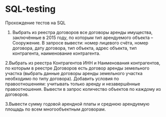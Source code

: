 # SQL-testing
Прохождение тестов на SQL
1. Выбрать из реестра договоров все договоры аренды имущества, заключённые в 2015 году, 
по которым тип арендуемого объекта – Сооружение. В запросе вывести: номер лицевого счёта,
номер договора, дату договора, тип объекта, адрес объекта, тип контрагента,
наименование контрагента.

2.Выбрать из реестра Контрагентов ИНН и Наименования контрагентов, 
по которым в реестре Договоров есть договор аренды земельного участка 
(выбрать данные договоры аренды земельного участка необходимо по типу договора). 
Добавить условия по правоотношениям: учитывать только аренду и незавершённые правоотношения.
Вывести в запрос количество объектов по каждому из договоров.

3.Вывести сумму годовой арендной платы и среднюю арендуемую площадь по всем многообъектным договорам.


